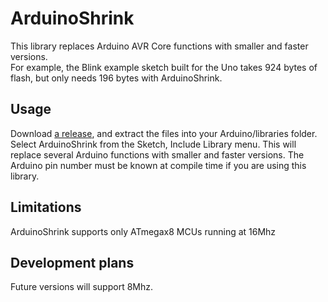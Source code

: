 # ArduinoShrink
This library replaces Arduino AVR Core functions with smaller and faster versions.  
For example, the Blink example sketch built for the Uno takes 924 bytes of flash, but only needs 196 bytes with ArduinoShrink.

## Usage
Download [a release](https://github.com/nerdralph/ArduinoShrink/releases), and extract the files into your Arduino/libraries folder.  Select ArduinoShrink from the Sketch, Include Library menu.  This will replace several Arduino functions with smaller and faster versions.  The Arduino pin number must be known at compile time if you are using this library.

## Limitations
ArduinoShrink supports only ATmegax8 MCUs running at 16Mhz

## Development plans
Future versions will support 8Mhz.
